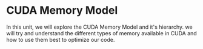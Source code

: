# CUDA Memory Model

In this unit, we will explore the CUDA Memory Model and it's hierarchy. we will try and understand the different types of memory available in CUDA and how to use them best to optimize our code.